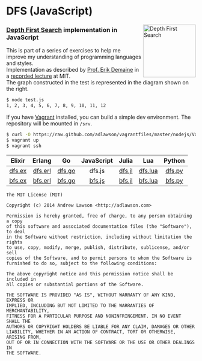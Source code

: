 # DFS (JavaScript)

<img src="http://upload.wikimedia.org/wikipedia/commons/1/1f/Depth-first-tree.svg" alt="Depth First Search" align="right" height="140"/>

### [Depth First Search][dfs] implementation in JavaScript

This is part of a series of exercises to help me improve my understanding of programming languages and styles.<br/>
Implementation as described by [Prof. Erik Demaine][demaine] in a [recorded lecture][dfs-video] at MIT.<br/>
The graph constructed in the test is represented in the diagram shown on the right.

```bash
$ node test.js
1, 2, 3, 4, 5, 6, 7, 8, 9, 10, 11, 12
```
If you have [Vagrant][vagrant] installed, you can build a simple dev environment. The repository will be mounted in `/srv`.
```bash
$ curl -O https://raw.github.com/adlawson/vagrantfiles/master/nodejs/Vagrantfile
$ vagrant up
$ vagrant ssh
```

<table>
    <thead>
        <tr>
            <th>Elixir</th>
            <th>Erlang</th>
            <th>Go</th>
            <th>JavaScript</th>
            <th>Julia</th>
            <th>Lua</th>
            <th>Python</th>
        </tr>
    <thead>
    <tbody>
        <tr>
            <td align="center"><a href="https://github.com/adlawson/dfs.ex">dfs.ex</a></td>
            <td align="center"><a href="https://github.com/adlawson/dfs.erl">dfs.erl</a></td>
            <td align="center"><a href="https://github.com/adlawson/dfs.go">dfs.go</a></td>
            <td align="center">dfs.js</td>
            <td align="center"><a href="https://github.com/adlawson/dfs.jl">dfs.jl</a></td>
            <td align="center"><a href="https://github.com/adlawson/dfs.lua">dfs.lua</a></td>
            <td align="center"><a href="https://github.com/adlawson/dfs.py">dfs.py</a></td>
        </tr>
        <tr>
            <td align="center"><a href="https://github.com/adlawson/bfs.ex">bfs.ex</a></td>
            <td align="center"><a href="https://github.com/adlawson/bfs.erl">bfs.erl</a></td>
            <td align="center"><a href="https://github.com/adlawson/bfs.go">bfs.go</a></td>
            <td align="center"><a href="https://github.com/adlawson/bfs.js">bfs.js</a></td>
            <td align="center"><a href="https://github.com/adlawson/bfs.jl">bfs.jl</a></td>
            <td align="center"><a href="https://github.com/adlawson/bfs.lua">bfs.lua</a></td>
            <td align="center"><a href="https://github.com/adlawson/bfs.py">bfs.py</a></td>
        </tr>
    </tbody>
</table>

```
The MIT License (MIT)

Copyright (c) 2014 Andrew Lawson <http://adlawson.com>

Permission is hereby granted, free of charge, to any person obtaining a copy
of this software and associated documentation files (the "Software"), to deal
in the Software without restriction, including without limitation the rights
to use, copy, modify, merge, publish, distribute, sublicense, and/or sell
copies of the Software, and to permit persons to whom the Software is
furnished to do so, subject to the following conditions:

The above copyright notice and this permission notice shall be included in
all copies or substantial portions of the Software.

THE SOFTWARE IS PROVIDED "AS IS", WITHOUT WARRANTY OF ANY KIND, EXPRESS OR
IMPLIED, INCLUDING BUT NOT LIMITED TO THE WARRANTIES OF MERCHANTABILITY,
FITNESS FOR A PARTICULAR PURPOSE AND NONINFRINGEMENT. IN NO EVENT SHALL THE
AUTHORS OR COPYRIGHT HOLDERS BE LIABLE FOR ANY CLAIM, DAMAGES OR OTHER
LIABILITY, WHETHER IN AN ACTION OF CONTRACT, TORT OR OTHERWISE, ARISING FROM,
OUT OF OR IN CONNECTION WITH THE SOFTWARE OR THE USE OR OTHER DEALINGS IN
THE SOFTWARE.
```

[dfs]: http://en.wikipedia.org/wiki/Depth-first_search
[demaine]: http://en.wikipedia.org/wiki/Erik_Demaine
[dfs-video]: http://www.youtube.com/watch?v=AfSk24UTFS8
[vagrant]: http://vagrantup.com
